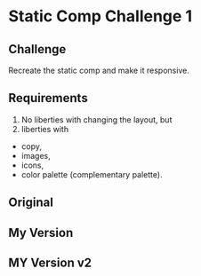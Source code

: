 # Static Comp Challenge 1

## Challenge
Recreate the static comp and make it responsive.

## Requirements
1. No liberties with changing the layout, but
2. liberties with
  * copy,
  * images,
  * icons,
  * color palette (complementary palette).

## Original

## My Version

## MY Version v2
